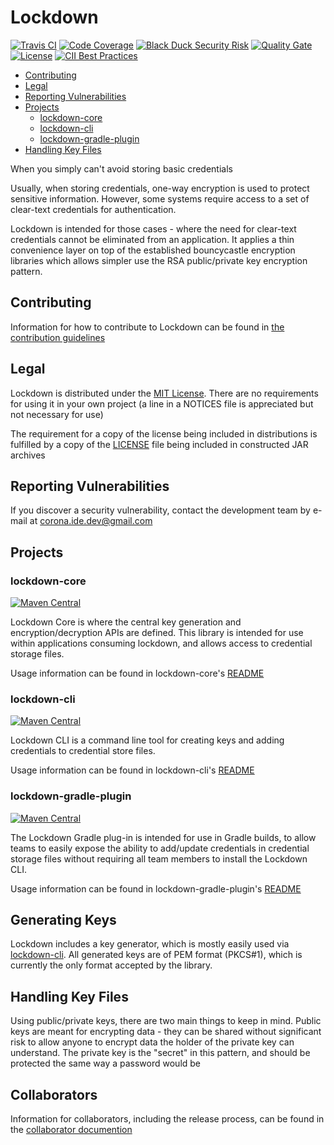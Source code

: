 # Lockdown

[![Travis CI](https://img.shields.io/travis/Corona-IDE/lockdown.svg?branch=master)](https://travis-ci.org/Corona-IDE/lockdown) [![Code Coverage](https://img.shields.io/codecov/c/github/Corona-IDE/lockdown.svg)](https://codecov.io/github/Corona-IDE/lockdown) [![Black Duck Security Risk](https://copilot.blackducksoftware.com/github/groups/Corona-IDE/locations/lockdown/public/results/branches/master/badge-risk.svg)](https://copilot.blackducksoftware.com/github/groups/Corona-IDE/locations/lockdown/public/results/branches/master) [![Quality Gate](https://sonarqube.com/api/badges/gate?key=com.coronaide:lockdown)](https://sonarqube.com/dashboard/index/com.coronaide:lockdown) [![License](https://img.shields.io/badge/License-MIT-blue.svg)](https://opensource.org/licenses/MIT) [![CII Best Practices](https://bestpractices.coreinfrastructure.org/projects/997/badge)](https://bestpractices.coreinfrastructure.org/projects/997)

* [Contributing](#contributing)
* [Legal](#legal)
* [Reporting Vulnerabilities](#reporting-vulnerabilities)
* [Projects](#projects)
    * [lockdown-core](#lockdown-core)
    * [lockdown-cli](#lockdown-cli)
    * [lockdown-gradle-plugin](#lockdown-gradle-plugin)
* [Handling Key Files](#handling-key-files)

When you simply can't avoid storing basic credentials

Usually, when storing credentials, one-way encryption is used to protect sensitive information. However, some systems require access to a set of clear-text credentials for authentication.

Lockdown is intended for those cases - where the need for clear-text credentials cannot be eliminated from an application. It applies a thin convenience layer on top of the established bouncycastle encryption libraries which allows simpler use the RSA public/private key encryption pattern.

## Contributing

Information for how to contribute to Lockdown can be found in [the contribution guidelines](CONTRIBUTING.md)

## Legal

Lockdown is distributed under the [MIT License](https://opensource.org/licenses/MIT). There are no requirements for using it in your own project (a line in a NOTICES file is appreciated but not necessary for use)

The requirement for a copy of the license being included in distributions is fulfilled by a copy of the [LICENSE](./LICENSE) file being included in constructed JAR archives

## Reporting Vulnerabilities

If you discover a security vulnerability, contact the development team by e-mail at corona.ide.dev@gmail.com

## Projects

### lockdown-core
[![Maven Central](https://img.shields.io/maven-central/v/com.coronaide.lockdown/lockdown-core.svg)](https://mvnrepository.com/artifact/com.coronaide.lockdown/lockdown-core)

Lockdown Core is where the central key generation and encryption/decryption APIs are defined. This library is intended for use within applications consuming lockdown, and allows access to credential storage files.

Usage information can be found in lockdown-core's [README](./lockdown-core/README.md)

### lockdown-cli
[![Maven Central](https://img.shields.io/maven-central/v/com.coronaide.lockdown/lockdown-cli.svg)](https://mvnrepository.com/artifact/com.coronaide.lockdown/lockdown-cli)

Lockdown CLI is a command line tool for creating keys and adding credentials to credential store files.

Usage information can be found in lockdown-cli's [README](./lockdown-cli/README.md)

### lockdown-gradle-plugin
[![Maven Central](https://img.shields.io/maven-central/v/com.coronaide.lockdown/lockdown-gradle-plugin.svg)](https://mvnrepository.com/artifact/com.coronaide.lockdown/lockdown-gradle-plugin)

The Lockdown Gradle plug-in is intended for use in Gradle builds, to allow teams to easily expose the ability to add/update credentials in credential storage files without requiring all team members to install the Lockdown CLI.

Usage information can be found in lockdown-gradle-plugin's [README](./lockdown-gradle-plugin/README.md)

## Generating Keys

Lockdown includes a key generator, which is mostly easily used via [lockdown-cli](./lockdown-cli/README.md). All generated keys are of PEM format (PKCS#1), which is currently the only format accepted by the library.

## Handling Key Files

Using public/private keys, there are two main things to keep in mind. Public keys are meant for encrypting data - they can be shared without significant risk to allow anyone to encrypt data the holder of the private key can understand. The private key is the "secret" in this pattern, and should be protected the same way a password would be

## Collaborators

Information for collaborators, including the release process, can be found in the [collaborator documention](./COLLABORATORS.md)
